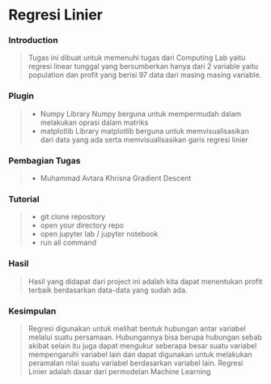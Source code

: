 # Regresi Linier

### Introduction
> Tugas ini dibuat untuk memenuhi tugas dari Computing Lab yaitu regresi linear tunggal yang bersumberkan hanya dari 2 variable yaitu population dan profit yang berisi 97 data dari masing masing variable.

### Plugin
>- Numpy
Library Numpy berguna untuk mempermudah dalam melakukan oprasi dalam matriks
>- matplotlib
Library matplotlib berguna untuk memvisualisasikan dari data yang ada serta memvisualisasikan garis regresi linier

### Pembagian Tugas
>- Muhammad Avtara Khrisna 
Gradient Descent

### Tutorial
> - git clone repository
>- open your directory repo
>- open jupyter lab / jupyter notebook
>- run all command

### Hasil
> Hasil yang didapat dari project ini adalah kita dapat menentukan profit terbaik berdasarkan data-data yang sudah ada.

### Kesimpulan
> Regresi digunakan untuk melihat bentuk hubungan antar variabel melalui suatu persamaan. Hubungannya  bisa berupa hubungan sebab akibat selain itu juga dapat mengukur seberapa besar suatu variabel mempengaruhi variabel lain dan dapat digunakan untuk melakukan peramalan nilai suatu variabel berdasarkan variabel lain. Regresi Linier adalah dasar dari permodelan Machine Learning
